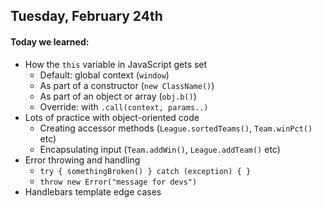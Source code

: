 ## Tuesday, February 24th

#### Today we learned:

* How the `this` variable in JavaScript gets set
    * Default: global context (`window`)
    * As part of a constructor (`new ClassName()`)
    * As part of an object or array (`obj.b()`)
    * Override: with `.call(context, params..)`
* Lots of practice with object-oriented code
    * Creating accessor methods (`League.sortedTeams()`, `Team.winPct()` etc)
    * Encapsulating input (`Team.addWin()`, `League.addTeam()` etc)
* Error throwing and handling
    * `try { somethingBroken() } catch (exception) { }`
    * `throw new Error("message for devs")`
* Handlebars template edge cases